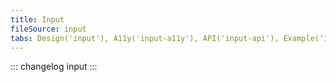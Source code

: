 ```yaml
---
title: Input
fileSource: input
tabs: Design('input'), A11y('input-a11y'), API('input-api'), Example('input-code'), Changelog('input-changelog')
---
```


::: changelog input :::
